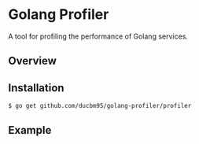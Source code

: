 # Golang Profiler
A tool for profiling the performance of Golang services.

## Overview

## Installation
```bash
$ go get github.com/ducbm95/golang-profiler/profiler
```

## Example
